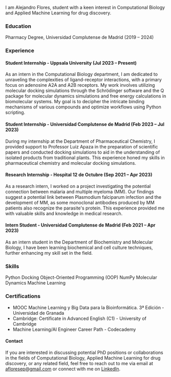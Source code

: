 I am Alejandro Flores, student with a keen interest in Computational Biology and Applied Machine Learning for drug discovery.

### Education
Pharmacy Degree, Universidad Complutense de Madrid (2019 – 2024)

### Experience
#### Student Internship - Uppsala University (Jul 2023 – Present)
As an intern in the Computational Biology department, I am dedicated to unraveling the complexities of ligand-receptor interactions, with a primary focus on adenosine A2A and A2B receptors. My work involves utilizing molecular docking simulations through the Schrödinger software and the Q package for molecular dynamics simulations and free energy calculations in biomolecular systems. My goal is to decipher the intricate binding mechanisms of various compounds and optimize workflows using Python scripting.

#### Student Internship - Universidad Complutense de Madrid (Feb 2023 – Jul 2023)
During my internship at the Department of Pharmaceutical Chemistry, I provided support to Professor Luiz Apaza in the preparation of scientific papers and conducted docking simulations to aid in the understanding of isolated products from traditional plants. This experience honed my skills in pharmaceutical chemistry and molecular docking simulations.

#### Research Internship - Hospital 12 de Octubre (Sep 2021 – Apr 2023)
As a research intern, I worked on a project investigating the potential connection between malaria and multiple myeloma (MM). Our findings suggest a potential link between Plasmodium falciparum infection and the development of MM, as some monoclonal antibodies produced by MM patients also recognize the parasite's protein. This experience provided me with valuable skills and knowledge in medical research.

#### Intern Student - Universidad Complutense de Madrid (Feb 2021 – Apr 2023)
As an intern student in the Department of Biochemistry and Molecular Biology, I have been learning biochemical and cell culture techniques, further enhancing my skill set in the field.

### Skills
Python 
Docking
Object-Oriented Programming (OOP)
NumPy
Molecular Dynamics
Machine Learning

### Certifications
- MOOC Machine Learning y Big Data para la Bioinformática. 3ª Edición - Universidad de Granada
- Cambridge: Certificate in Advanced English (C1) - University of Cambridge
- Machine Learning/AI Engineer Career Path - Codecademy

#### Contact
If you are interested in discussing potential PhD positions or collaborations in the fields of Computational Biology, Applied Machine Learning for drug discovery, or any related field, feel free to reach out to me via email at afloresep@gmail.com or connect with me on [LinkedIn](https://www.linkedin.com/in/afloresep/).
